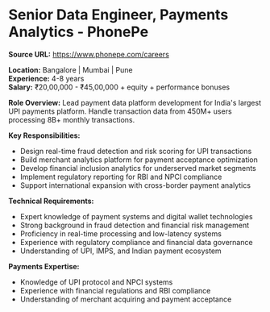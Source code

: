 # Senior Data Engineer, Payments Analytics - PhonePe

**Source URL:** https://www.phonepe.com/careers

**Location:** Bangalore | Mumbai | Pune  
**Experience:** 4-8 years  
**Salary:** ₹20,00,000 - ₹45,00,000 + equity + performance bonuses

**Role Overview:**
Lead payment data platform development for India's largest UPI payments platform. Handle transaction data from 450M+ users processing 8B+ monthly transactions.

**Key Responsibilities:**
- Design real-time fraud detection and risk scoring for UPI transactions
- Build merchant analytics platform for payment acceptance optimization
- Develop financial inclusion analytics for underserved market segments
- Implement regulatory reporting for RBI and NPCI compliance
- Support international expansion with cross-border payment analytics

**Technical Requirements:**
- Expert knowledge of payment systems and digital wallet technologies
- Strong background in fraud detection and financial risk management
- Proficiency in real-time processing and low-latency systems
- Experience with regulatory compliance and financial data governance
- Understanding of UPI, IMPS, and Indian payment ecosystem

**Payments Expertise:**
- Knowledge of UPI protocol and NPCI systems
- Experience with financial regulations and RBI compliance
- Understanding of merchant acquiring and payment acceptance